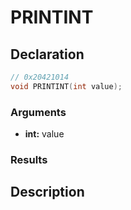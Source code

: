 # PRINTINT

## Declaration
```cpp
// 0x20421014
void PRINTINT(int value);
```

### Arguments
- **int:** value

### Results

## Description
